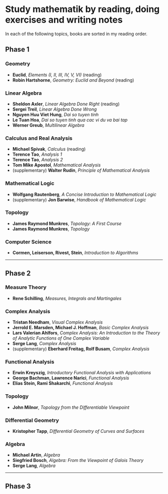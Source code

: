 # Study mathematik by reading, doing exercises and writing notes

In each of the following topics, books are sorted in my reading order.

## Phase 1

### Geometry

- **Euclid**, *Elements (I, II, III, IV, V, VI)* (reading)
- **Robin Hartshorne**, *Geometry: Euclid and Beyond* (reading)

### Linear Algebra

- **Sheldon Axler**, *Linear Algebra Done Right* (reading)
- **Sergei Treil**, *Linear Algebra Done Wrong*
- **Nguyen Huu Viet Hung**, *Dai so tuyen tinh*
- **Le Tuan Hoa**, *Dai so tuyen tinh qua cac vi du va bai tap*
- **Werner Greub**, *Multilinear Algebra*

### Calculus and Real Analysis

- **Michael Spivak**, *Calculus* (reading)
- **Terence Tao**, *Analysis 1*
- **Terence Tao**, *Analysis 2*
- **Tom Mike Apostol**, *Mathematical Analysis*
- (supplementary) **Walter Rudin**, *Principle of Mathematical Analysis*

### Mathematical Logic

- **Wolfgang Rautenberg**, *A Concise Introduction to Mathematical Logic*
- (supplementary) **Jon Barwise**, *Handbook of Mathematical Logic*

### Topology

- **James Raymond Munkres**, *Topology: A First Course*
- **James Raymond Munkres**, *Topology*

### Computer Science

- **Cormen, Leiserson, Rivest, Stein**, *Introduction to Algorithms*

---

## Phase 2

### Measure Theory

- **Rene Schilling**, *Measures, Integrals and Martingales*

### Complex Analysis

- **Tristan Needham**, *Visual Complex Analysis*
- **Jerrold E. Marsden, Michael J. Hoffman**, *Basic Complex Analysis*
- **Lars Valerian Ahlfors**, *Complex Analysis: An Introduction to the Theory of Analytic Functions of One Complex Variable*
- **Serge Lang**, *Complex Analysis*
- (supplementary) **Eberhard Freitag, Rolf Busam**, *Complex Analysis*

### Functional Analysis

- **Erwin Kreyszig**, *Introductory Functional Analysis with Applications*
- **George Bachman, Lawrence Narici**, *Functional Analysis*
- **Elias Stein, Rami Shakarchi**, *Functional Analysis*

### Topology

- **John Milnor**, *Topology from the Differentiable Viewpoint*

### Differential Geometry

- **Kristopher Tapp**, *Differential Geometry of Curves and Surfaces*

### Algebra

- **Michael Artin**, *Algebra*
- **Siegfried Bosch**, *Algebra: From the Viewpoint of Galois Theory*
- **Serge Lang**, *Algebra*

---

## Phase 3


